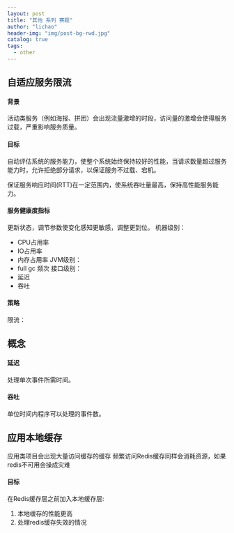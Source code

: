 ```yaml
---
layout: post
title: "其他 系列 赛题"
author: "lichao"
header-img: "img/post-bg-rwd.jpg"
catalog: true
tags:
  - other
---
```

## 自适应服务限流
#### 背景
活动类服务（例如海报、拼团）会出现流量激增的时段，访问量的激增会使得服务过载，严重影响服务质量。
#### 目标
自动评估系统的服务能力，使整个系统始终保持较好的性能，当请求数量超过服务能力时，允许拒绝部分请求，以保证服务不过载、宕机。

保证服务响应时间(RTT)在一定范围内，使系统吞吐量最高，保持高性能服务能力。

#### 服务健康度指标
更新状态，调节参数使变化感知更敏感，调整更到位。
机器级别：
* CPU占用率
* IO占用率
* 内存占用率
JVM级别：
* full gc 频次
接口级别：
* 延迟
* 吞吐

#### 策略
限流：


## 概念
#### 延迟
处理单次事件所需时间。
#### 吞吐
单位时间内程序可以处理的事件数。


## 应用本地缓存
应用类项目会出现大量访问缓存的缓存
频繁访问Redis缓存同样会消耗资源，如果redis不可用会操成灾难

#### 目标
在Redis缓存层之前加入本地缓存层:
1. 本地缓存的性能更高
2. 处理redis缓存失效的情况
